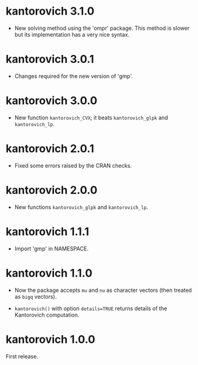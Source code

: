 # kantorovich 3.1.0

* New solving method using the 'ompr' package. This method is slower but 
its implementation has a very nice syntax.


# kantorovich 3.0.1

* Changes required for the new version of 'gmp'.


# kantorovich 3.0.0

* New function `kantorovich_CVX`; it beats `kantorovich_glpk` and `kantorovich_lp`.


# kantorovich 2.0.1

* Fixed some errors raised by the CRAN checks.


# kantorovich 2.0.0

* New functions `kantorovich_glpk` and `kantorovich_lp`.


# kantorovich 1.1.1

* Import 'gmp' in NAMESPACE.


# kantorovich 1.1.0

* Now the package accepts `mu` and `nu` as character vectors (then treated as `bigq` vectors).

* `kantorovich()` with option `details=TRUE` returns details of the Kantorovich computation.


# kantorovich 1.0.0

First release.


